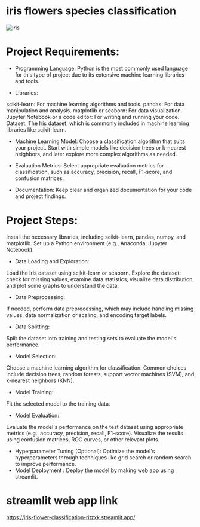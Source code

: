 # iris flowers species classification
![iris](https://housing.com/news/wp-content/uploads/2022/11/iris-flowerT-compressed-1.jpg)
# Project Requirements:
- Programming Language: Python is the most commonly used language for this type of project due to its extensive machine learning libraries and tools.

- Libraries:

scikit-learn: For machine learning algorithms and tools.
pandas: For data manipulation and analysis.
matplotlib or seaborn: For data visualization.
Jupyter Notebook or a code editor: For writing and running your code.
Dataset: The Iris dataset, which is commonly included in machine learning libraries like scikit-learn.

- Machine Learning Model: Choose a classification algorithm that suits your project. Start with simple models like decision trees or k-nearest neighbors, and later explore more complex algorithms as needed.

- Evaluation Metrics: Select appropriate evaluation metrics for classification, such as accuracy, precision, recall, F1-score, and confusion matrices.

- Documentation: Keep clear and organized documentation for your code and project findings.

# Project Steps:

Install the necessary libraries, including scikit-learn, pandas, numpy, and matplotlib.
Set up a Python environment (e.g., Anaconda, Jupyter Notebook).
- Data Loading and Exploration:

Load the Iris dataset using scikit-learn or seaborn.
Explore the dataset: check for missing values, examine data statistics, visualize data distribution, and plot some graphs to understand the data.
- Data Preprocessing:

If needed, perform data preprocessing, which may include handling missing values, data normalization or scaling, and encoding target labels.
- Data Splitting:

Split the dataset into training and testing sets to evaluate the model's performance.
- Model Selection:

Choose a machine learning algorithm for classification. Common choices include decision trees, random forests, support vector machines (SVM), and k-nearest neighbors (KNN).
- Model Training:

Fit the selected model to the training data.
- Model Evaluation:

Evaluate the model's performance on the test dataset using appropriate metrics (e.g., accuracy, precision, recall, F1-score).
Visualize the results using confusion matrices, ROC curves, or other relevant plots.
- Hyperparameter Tuning (Optional):
Optimize the model's hyperparameters through techniques like grid search or random search to improve performance.
- Model Deployment :
  Deploy the model by making web app using streamlit.

# streamlit web app link
https://iris-flower-classification-ritzxk.streamlit.app/

